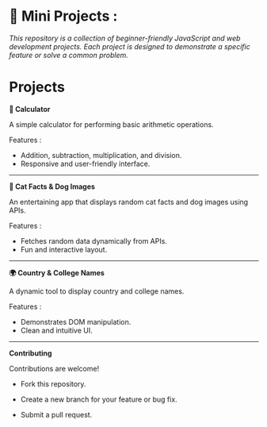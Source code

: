 # 💫 Mini Projects :
*This repository is a collection of beginner-friendly JavaScript and web development projects. Each project is designed to demonstrate a specific feature or solve a common problem.*
#  Projects
**🧮 Calculator**

A simple calculator for performing basic arithmetic operations.

Features :
   * Addition, subtraction, multiplication, and division.
   * Responsive and user-friendly interface.
---
**🐾 Cat Facts & Dog Images**

An entertaining app that displays random cat facts and dog images using APIs.

Features :
   * Fetches random data dynamically from APIs.
   * Fun and interactive layout.

---
**🌍 Country & College Names**

A dynamic tool to display country and college names.

Features :

  * Demonstrates DOM manipulation.
  * Clean and intuitive UI.

***

**Contributing**

Contributions are welcome!

  * Fork this repository.

  * Create a new branch for your feature or bug fix.

  * Submit a pull request.


